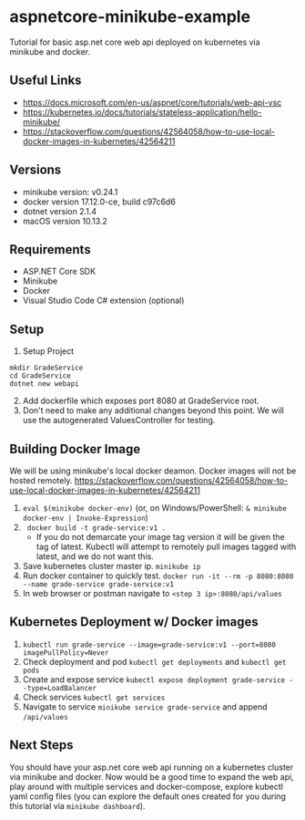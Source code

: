 # aspnetcore-minikube-example

Tutorial for basic asp.net core web api deployed on kubernetes via minikube and docker.

## Useful Links
* https://docs.microsoft.com/en-us/aspnet/core/tutorials/web-api-vsc
* https://kubernetes.io/docs/tutorials/stateless-application/hello-minikube/
* https://stackoverflow.com/questions/42564058/how-to-use-local-docker-images-in-kubernetes/42564211

## Versions
* minikube version: v0.24.1
* docker version 17.12.0-ce, build c97c6d6
* dotnet version 2.1.4
* macOS version 10.13.2

## Requirements
* ASP.NET Core SDK
* Minikube
* Docker
* Visual Studio Code C# extension (optional)

## Setup

1. Setup Project 
``` 
mkdir GradeService
cd GradeService
dotnet new webapi
```
2. Add dockerfile which exposes port 8080 at GradeService root.
3. Don't need to make any additional changes beyond this point. We will use the autogenerated ValuesController for testing.

## Building Docker Image

We will be using minikube's local docker deamon. Docker images will not be hosted remotely. https://stackoverflow.com/questions/42564058/how-to-use-local-docker-images-in-kubernetes/42564211

1. ```eval $(minikube docker-env)``` (or, on Windows/PowerShell: ```& minikube docker-env | Invoke-Expression```)
2. ``` docker build -t grade-service:v1 .```
    * If you do not demarcate your image tag version it will be given the tag of latest. Kubectl will attempt to remotely pull images tagged with latest, and we do not want this.
3. Save kubernetes cluster master ip. ```minikube ip``` 
4. Run docker container to quickly test. ```docker run -it --rm -p 8080:8080 --name grade-service grade-service:v1```
5. In web browser or postman navigate to ```<step 3 ip>:8080/api/values```

## Kubernetes Deployment w/ Docker images
1. ```kubectl run grade-service --image=grade-service:v1 --port=8080 imagePullPolicy=Never```
2. Check deployment and pod ```kubectl get deployments``` and ```kubectl get pods``` 
3. Create and expose service ```kubectl expose deployment grade-service --type=LoadBalancer```
4. Check services ```kubectl get services```
5. Navigate to service ```minikube service grade-service``` and append ```/api/values```

## Next Steps
You should have your asp.net core web api running on a kubernetes cluster via minikube and docker. Now would be a good time to expand the web api, play around with multiple services and docker-compose, explore kubectl yaml config files (you can explore the default ones created for you during this tutorial via `minikube dashboard`).
